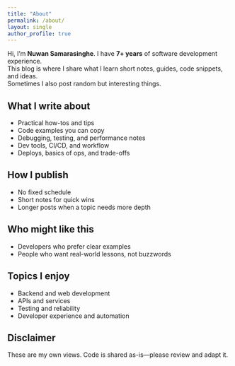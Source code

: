 ```yaml
---
title: "About"
permalink: /about/
layout: single
author_profile: true
---
```


Hi, I’m **Nuwan Samarasinghe**. I have **7+ years** of software development experience.  
This blog is where I share what I learn short notes, guides, code snippets, and ideas.  
Sometimes I also post random but interesting things.

## What I write about
- Practical how-tos and tips
- Code examples you can copy
- Debugging, testing, and performance notes
- Dev tools, CI/CD, and workflow
- Deploys, basics of ops, and trade-offs

## How I publish
- No fixed schedule
- Short notes for quick wins
- Longer posts when a topic needs more depth

## Who might like this
- Developers who prefer clear examples
- People who want real-world lessons, not buzzwords

## Topics I enjoy
- Backend and web development
- APIs and services
- Testing and reliability
- Developer experience and automation

## Disclaimer
These are my own views. Code is shared as-is—please review and adapt it.